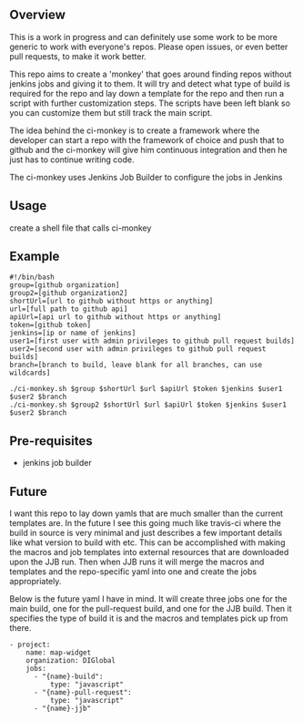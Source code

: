 Overview
---
This is a work in progress and can definitely use some work to be more
generic to work with everyone's repos.  Please open issues, or even
better pull requests, to make it work better.

This repo aims to create a 'monkey' that goes around finding repos without
jenkins jobs and giving it to them.  It will try and detect what type of
build is required for the repo and lay down a template for the repo and
then run a script with further customization steps.  The scripts have been
left blank so you can customize them but still track the main script.

The idea behind the ci-monkey is to create a framework where the developer
can start a repo with the framework of choice and push that to github and
the ci-monkey will give him continuous integration and then he just has to
continue writing code.

The ci-monkey uses Jenkins Job Builder to configure the jobs in Jenkins

Usage
---
create a shell file that calls ci-monkey

Example
---
```
#!/bin/bash
group=[github organization]
group2=[github organization2]
shortUrl=[url to github without https or anything]
url=[full path to github api]
apiUrl=[api url to github without https or anything]
token=[github token]
jenkins=[ip or name of jenkins]
user1=[first user with admin privileges to github pull request builds]
user2=[second user with admin privileges to github pull request builds]
branch=[branch to build, leave blank for all branches, can use wildcards]

./ci-monkey.sh $group $shortUrl $url $apiUrl $token $jenkins $user1 $user2 $branch
./ci-monkey.sh $group2 $shortUrl $url $apiUrl $token $jenkins $user1 $user2 $branch
```

Pre-requisites
---
* jenkins job builder

Future
---
I want this repo to lay down yamls that are much smaller than the current
templates are.  In the future I see this going much like travis-ci where
the build in source is very minimal and just describes a few important
details like what version to build with etc.  This can be accomplished
with making the macros and job templates into external resources that
are downloaded upon the JJB run.  Then when JJB runs it will merge the
macros and templates and the repo-specific yaml into one and create the
jobs appropriately.

Below is the future yaml I have in mind.  It will create three jobs one
for the main build, one for the pull-request build, and one for the JJB
build.  Then it specifies the type of build it is and the macros and
templates pick up from there.
```
- project:
    name: map-widget
    organization: DIGlobal
    jobs:
      - "{name}-build":
          type: "javascript"
      - "{name}-pull-request":
          type: "javascript"
      - "{name}-jjb"
```
